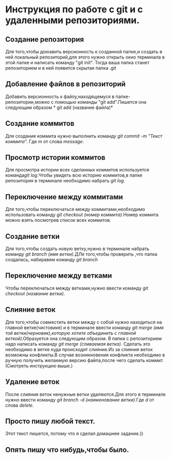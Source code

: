 # Инструкция по работе с git и с удаленными репозиториями.

## Создание репозитория
Для того,чтобы доюавить версионность к созданной папке,и создать в ней локальный репозиторий,для этого нужно открыть окно терминала в этой папке и написать команду "git init". Тогда ваша папка станет репозиторием и в ней появится скрытая папка .git

## Добавление файлов в репозиторий
Добавить версионность к файлу,находящемуся в папке-репозитории,можно с помощью команды "git add".Пишется она следующим образом * git add (название файла)*


## Создание коммитов
Для создания коммита нужно выполнить команду *git commit -m "Текст коммита".* Где *m* от слова *message*.

## Просмотр истории коммитов
Для просмотра истории всех сделанных коммитов используется команда*git log*.Чтобы увидеть всю историю коммитов,в папке репозитория в терминале необходимо набрать *git log*. 

## Переключение между коммитами
Для того,чтобы переключаться между коммитами,необходимо использовать команду *git checkout (номер коммита)*.Номер коммита можно взять посмотрев список всех коммитов.

## Создание ветки
Для того,чтобы создать новую ветку,нужно в терминале набрать команду *git branch (имя ветки)*.ДЛя того,чтобы проверить ,что папка создалась, набиравем команду *git branch*

## Переключение между ветками
Чтобы переключаться между ветками,нужно ввести команду *git checkout (название ветки)*.

## Слияние веток
Для того,чтобы совместить ветки между с собой нужно находиться на главной ветке(чистовике) и в терминале ввести команду *git merge (имя той ветки(черновик),которую хотите объединить с главной веткой)*.Образуется она следующим образом. В папки с репозиторием надо написать команду *git merge (сливаемая ветка).* Сделать это необходимо в ветке куда происходит слияние.Из за слияния веток возможны конфликты.В случае возникновения конфликта необходимо в ручную получить желаемую версию файла,после чего сделать коммит.(Смотреть инструкцию выше.)

## Удаление веток
После слияния веток ненужные ветки удаляются.Для этого в терминале нужно ввести команду *git branch -d (наименование ветки)*.Где *d* от слова *delete*.

## Просто пишу любой текст.

Этот текст пишется, потому что я сделал домашнее задание.))

## Опять пишу что нибудь,чтобы было.

